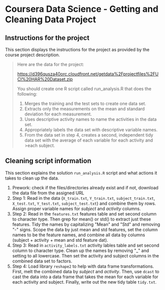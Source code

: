 # Coursera Data Science - Getting and Cleaning Data Project

## Instructions for the project
This section displays the instructions for the project as provided by the course project description.

>Here are the data for the project:
>
>https://d396qusza40orc.cloudfront.net/getdata%2Fprojectfiles%2FUCI%20HAR%20Dataset.zip
>
>You should create one R script called run_analysis.R that does the following:
>
>1.  Merges the training and the test sets to create one data set. 
>2.  Extracts only the measurements on the mean and standard deviation for each measurement. 
>3.  Uses descriptive activity names to name the activities in the data set. 
>4.  Appropriately labels the data set with descriptive variable names. 
>5.  From the data set in step 4, creates a second, independent tidy data set with the average of each variable for each activity and >each subject.

## Cleaning script information
This section explains the solution `run_analysis.R` script and what actions it takes to clean up the data.

1.  Prework: check if the files/directories already exist and if not, download the data file from the assigned URL
2.  Step 1: Read in the data (`X_train.txt`, `Y_train.txt`, `subject_train.txt`, `X_test.txt`, `Y_test.txt`, `subject_test.txt`) and combine them by rows.  Assign proper variable names for *subject* and *activity* columns.
3.  Step 2: Read in the `features.txt` features table and set second column to character type.  Then grep for mean() or std() to extract just these features.  Tidy the names by capitalizing "Mean" and "Std" and removing "-" signs.  Scope the data by just mean and std features, set the column names to be the feature names, and combine all data by columns (subject + activity + mean and std feature dat).
4.  Step 3: Read in `activity_labels.txt` activity lables table and set second column to character type.  Clean up the names by removing "_" and setting to all lowercase.  Then set the activity and subject columns in the combined data set to factors.
5.  Step 4: Load library `reshape2` to help with data frame transformations.  First, melt the combined data by *subject* and *activity*.  Then, use `dcast` to cast the data into a data frame that takes the mean for each variable for each activity and subject.  Finally, write out the new tidy table `tidy.txt`.
